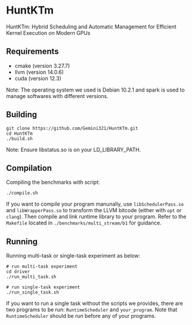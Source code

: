 # HuntKTm

HuntKTm: Hybrid Scheduling and Automatic Management for Efficient Kernel Execution on Modern GPUs

## Requirements

* cmake (version 3.27.7)
* llvm (version 14.0.6)
* cuda (version 12.3)

Note: The operating system we used is Debian 10.2.1 and spark is used to manage softwares with different versions.

## Building

```shell
git clone https://github.com/Gemini321/HuntKTm.git
cd HuntKTm
./build.sh
```

Note: Ensure libstatus.so is on your LD\_LIBRARY\_PATH.

## Compilation

Compiling the benchmarks with script:

```shell
./compile.sh
```

If you want to compile your program manunally, use `libSchedulerPass.so` and `libWrapperPass.so` to transform the LLVM bitcode (either with `opt` or `clang`). Then compile and link runtime library to your program. Refer to the `Makefile` located in `./benchmarks/multi_stream/b1` for guidance.

## Running

Running multi-task or single-task experiment as below:

```shell
# run multi-task experiment
cd driver
./run_multi_task.sh

# run single-task experiment
./run_single_task.sh
```

If you want to run a single task without the scripts we provides, there are two programs to be run: `RuntimeScheduler` and `your_program`. Note that `RuntimeScheduler` should be run before any of your programs.
